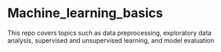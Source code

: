 # Machine_learning_basics

This repo covers topics such as data preprocessing, exploratory data analysis, supervised and unsupervised learning, and model evaluation
